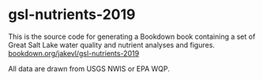 # gsl-nutrients-2019
This is the source code for generating a Bookdown book containing a set of Great Salt Lake water quality and nutrient analyses and figures.  
[bookdown.org/jakevl/gsl-nutrients-2019](https://bookdown.org/jakevl/gsl-nutrients-2019/)

All data are drawn from USGS NWIS or EPA WQP.
